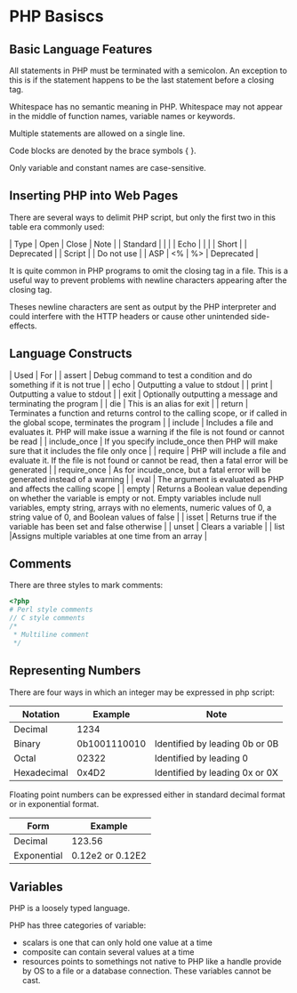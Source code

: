 # PHP Basiscs

## Basic Language Features
All statements in PHP must be terminated with a semicolon. An exception to this is if the statement happens to be the last statement before a closing tag.  

Whitespace has no semantic meaning in PHP. Whitespace may not appear in the middle of function names, variable names or keywords.  

Multiple statements are allowed on a single line.  

Code blocks are denoted by the brace symbols { }.  

Only variable and constant names are case-sensitive.  

## Inserting PHP into Web Pages
There are several ways to delimit PHP script, but only the first two in this table era commonly used:  


| Type     | Open                    | Close     | Note       |
| Standard | <?php                   | ?>        |            |
| Echo     | <?=                     | ?>        |            |
| Short    | <?                      | ?>        | Deprecated |
| Script   | <script language="php"> | </script> | Do not use |
| ASP      | <%                      | %>        | Deprecated |

It is quite common in PHP programs to omit the closing tag in a file. This is a useful way to prevent problems with newline characters appearing after the closing tag.  

Theses newline characters are sent as output by the PHP interpreter and could interfere with the HTTP headers or cause other unintended side-effects.  

## Language Constructs
| Used | For |
| assert | Debug command to test a condition and do something if it is not true |
| echo | Outputting a value to stdout |
| print | Outputting a value to stdout |
| exit | Optionally outputting a message and terminating the program |
| die | This is an alias for exit |
| return | Terminates a function and returns control to the calling scope, or if called in the global scope, terminates the program |
| include | Includes a file and evaluates it. PHP will make issue a warning if the file is not found or cannot be read |
| include_once | If you specify include_once then PHP will make sure that it includes the file only once |
| require | PHP will include a file and evaluate it. If the file is not found or cannot be read, then a fatal error will be generated |
| require_once | As for incude_once, but a fatal error will be generated instead of a warning |
| eval | The argument is evaluated as PHP and affects the calling scope |
| empty | Returns a Boolean value depending on whether the variable is empty  or not. Empty variables include null variables, empty string, arrays with no elements, numeric values of 0, a string value of 0, and Boolean values of false |
| isset | Returns true if the variable has been set and false otherwise |
| unset | Clears a variable |
| list |Assigns multiple variables at one time from an array |

## Comments
There are three styles to mark comments:

```php
<?php
# Perl style comments
// C style comments
/*
 * Multiline comment 
 */
```

## Representing Numbers
There are four ways in which an integer may be expressed in php script:

| Notation    | Example      | Note                           |
|-------------|--------------|--------------------------------|
| Decimal     | 1234         |                                |
| Binary      | 0b1001110010 | Identified by leading 0b or 0B |
| Octal       | 02322        | Identified by leading 0        |
| Hexadecimal | 0x4D2        | Identified by leading 0x or 0X |

Floating point numbers can be expressed either in standard decimal format or in exponential format.

| Form        | Example          |
|-------------|------------------|
| Decimal     | 123.56           |
| Exponential | 0.12e2 or 0.12E2 |

## Variables
PHP is a loosely typed language.

PHP has three categories of variable:
- scalars is one that can only hold one value at a time
- composite can contain several values at a time
- resources points to somethings not native to PHP like a handle provide by OS to a file or a database connection. These variables cannot be cast.